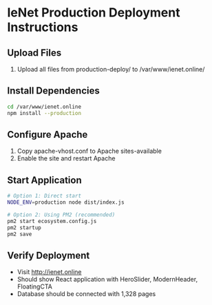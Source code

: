 # IeNet Production Deployment Instructions

## Upload Files
1. Upload all files from production-deploy/ to /var/www/ienet.online/

## Install Dependencies
```bash
cd /var/www/ienet.online
npm install --production
```

## Configure Apache
1. Copy apache-vhost.conf to Apache sites-available
2. Enable the site and restart Apache

## Start Application
```bash
# Option 1: Direct start
NODE_ENV=production node dist/index.js

# Option 2: Using PM2 (recommended)
pm2 start ecosystem.config.js
pm2 startup
pm2 save
```

## Verify Deployment
- Visit http://ienet.online
- Should show React application with HeroSlider, ModernHeader, FloatingCTA
- Database should be connected with 1,328 pages
